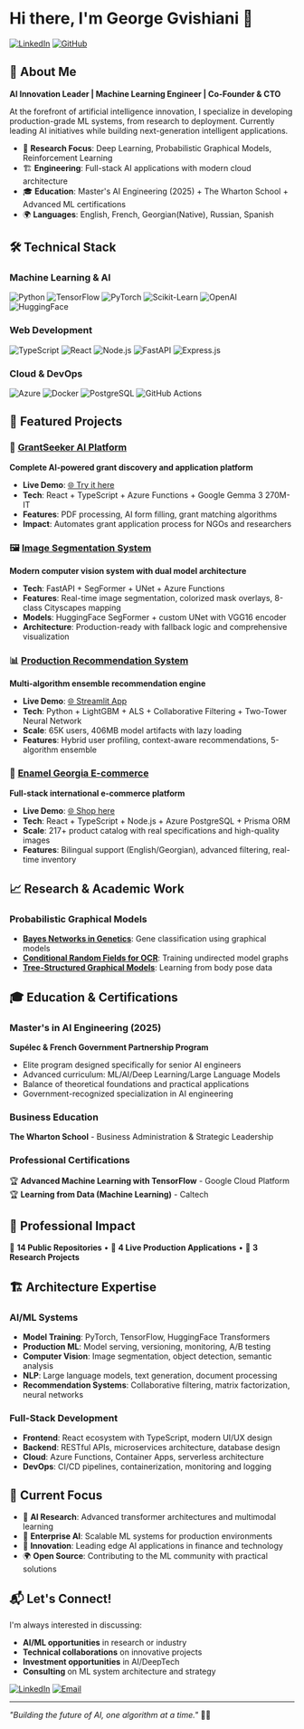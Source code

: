 # Hi there, I'm George Gvishiani 👋

[![LinkedIn](https://img.shields.io/badge/LinkedIn-0077B5?style=for-the-badge&logo=linkedin&logoColor=white)](https://www.linkedin.com/in/georgegvishiani/)
[![GitHub](https://img.shields.io/badge/GitHub-100000?style=for-the-badge&logo=github&logoColor=white)](https://github.com/cool-machine)

## 🚀 About Me

**AI Innovation Leader | Machine Learning Engineer | Co-Founder & CTO**

At the forefront of artificial intelligence innovation, I specialize in developing production-grade ML systems, from research to deployment. Currently leading AI initiatives while building next-generation intelligent applications.

- 🔬 **Research Focus**: Deep Learning, Probabilistic Graphical Models, Reinforcement Learning
- 🏗️ **Engineering**: Full-stack AI applications with modern cloud architecture
- 🎓 **Education**: Master's AI Engineering (2025) + The Wharton School + Advanced ML certifications
- 🌍 **Languages**: English, French, Georgian(Native), Russian, Spanish

## 🛠️ Technical Stack

### Machine Learning & AI
![Python](https://img.shields.io/badge/Python-3776AB?style=flat-square&logo=python&logoColor=white)
![TensorFlow](https://img.shields.io/badge/TensorFlow-FF6F00?style=flat-square&logo=tensorflow&logoColor=white)
![PyTorch](https://img.shields.io/badge/PyTorch-EE4C2C?style=flat-square&logo=pytorch&logoColor=white)
![Scikit-Learn](https://img.shields.io/badge/scikit--learn-F7931E?style=flat-square&logo=scikit-learn&logoColor=white)
![OpenAI](https://img.shields.io/badge/OpenAI-412991?style=flat-square&logo=openai&logoColor=white)
![HuggingFace](https://img.shields.io/badge/🤗%20Hugging%20Face-FFD21E?style=flat-square)

### Web Development
![TypeScript](https://img.shields.io/badge/TypeScript-007ACC?style=flat-square&logo=typescript&logoColor=white)
![React](https://img.shields.io/badge/React-20232A?style=flat-square&logo=react&logoColor=61DAFB)
![Node.js](https://img.shields.io/badge/Node.js-43853D?style=flat-square&logo=node.js&logoColor=white)
![FastAPI](https://img.shields.io/badge/FastAPI-005571?style=flat-square&logo=fastapi&logoColor=white)
![Express.js](https://img.shields.io/badge/Express.js-404D59?style=flat-square&logo=express&logoColor=white)

### Cloud & DevOps
![Azure](https://img.shields.io/badge/Microsoft_Azure-0089D0?style=flat-square&logo=microsoft-azure&logoColor=white)
![Docker](https://img.shields.io/badge/Docker-2496ED?style=flat-square&logo=docker&logoColor=white)
![PostgreSQL](https://img.shields.io/badge/PostgreSQL-316192?style=flat-square&logo=postgresql&logoColor=white)
![GitHub Actions](https://img.shields.io/badge/GitHub_Actions-2088FF?style=flat-square&logo=github-actions&logoColor=white)

## 🎯 Featured Projects

### 🤖 [GrantSeeker AI Platform](https://github.com/cool-machine/grantseeker-ai-platform)
**Complete AI-powered grant discovery and application platform**
- **Live Demo**: [🌐 Try it here](https://cool-machine.github.io/grantseeker-ai-platform/)
- **Tech**: React + TypeScript + Azure Functions + Google Gemma 3 270M-IT
- **Features**: PDF processing, AI form filling, grant matching algorithms
- **Impact**: Automates grant application process for NGOs and researchers

### 🖼️ [Image Segmentation System](https://github.com/cool-machine/image-segmentation)
**Modern computer vision system with dual model architecture**
- **Tech**: FastAPI + SegFormer + UNet + Azure Functions
- **Features**: Real-time image segmentation, colorized mask overlays, 8-class Cityscapes mapping
- **Models**: HuggingFace SegFormer + custom UNet with VGG16 encoder
- **Architecture**: Production-ready with fallback logic and comprehensive visualization

### 📊 [Production Recommendation System](https://github.com/cool-machine/recommender)
**Multi-algorithm ensemble recommendation engine**
- **Live Demo**: [🌐 Streamlit App](https://recommender-system-demo.streamlit.app/)
- **Tech**: Python + LightGBM + ALS + Collaborative Filtering + Two-Tower Neural Network
- **Scale**: 65K users, 406MB model artifacts with lazy loading
- **Features**: Hybrid user profiling, context-aware recommendations, 5-algorithm ensemble

### 🛒 [Enamel Georgia E-commerce](https://github.com/cool-machine/enamel_georgia)
**Full-stack international e-commerce platform**
- **Live Demo**: [🌐 Shop here](https://cool-machine.github.io/enamel_georgia/)
- **Tech**: React + TypeScript + Node.js + Azure PostgreSQL + Prisma ORM
- **Scale**: 217+ product catalog with real specifications and high-quality images
- **Features**: Bilingual support (English/Georgian), advanced filtering, real-time inventory

## 📈 Research & Academic Work

### Probabilistic Graphical Models
- **[Bayes Networks in Genetics](https://github.com/George1900/BayesNetsGenetics)**: Gene classification using graphical models
- **[Conditional Random Fields for OCR](https://github.com/George1900/CRF-for-OCR)**: Training undirected model graphs
- **[Tree-Structured Graphical Models](https://github.com/George1900/learning-tree-structured-graphical-model)**: Learning from body pose data

## 🎓 Education & Certifications

### Master's in AI Engineering (2025)
**Supélec & French Government Partnership Program**
- Elite program designed specifically for senior AI engineers
- Advanced curriculum: ML/AI/Deep Learning/Large Language Models
- Balance of theoretical foundations and practical applications
- Government-recognized specialization in AI engineering

### Business Education
**The Wharton School** - Business Administration & Strategic Leadership

### Professional Certifications
🏆 **Advanced Machine Learning with TensorFlow** - Google Cloud Platform  
🏆 **Learning from Data (Machine Learning)** - Caltech

## 💼 Professional Impact

🚀 **14 Public Repositories** • 🌟 **4 Live Production Applications** • 🔬 **3 Research Projects**

## 🏗️ Architecture Expertise

### AI/ML Systems
- **Model Training**: PyTorch, TensorFlow, HuggingFace Transformers
- **Production ML**: Model serving, versioning, monitoring, A/B testing
- **Computer Vision**: Image segmentation, object detection, semantic analysis
- **NLP**: Large language models, text generation, document processing
- **Recommendation Systems**: Collaborative filtering, matrix factorization, neural networks

### Full-Stack Development
- **Frontend**: React ecosystem with TypeScript, modern UI/UX design
- **Backend**: RESTful APIs, microservices architecture, database design
- **Cloud**: Azure Functions, Container Apps, serverless architecture
- **DevOps**: CI/CD pipelines, containerization, monitoring and logging

## 🌟 Current Focus

- 🔬 **AI Research**: Advanced transformer architectures and multimodal learning
- 🏢 **Enterprise AI**: Scalable ML systems for production environments
- 🚀 **Innovation**: Leading edge AI applications in finance and technology
- 🌍 **Open Source**: Contributing to the ML community with practical solutions

## 📬 Let's Connect!

I'm always interested in discussing:
- **AI/ML opportunities** in research or industry
- **Technical collaborations** on innovative projects
- **Investment opportunities** in AI/DeepTech
- **Consulting** on ML system architecture and strategy

[![LinkedIn](https://img.shields.io/badge/LinkedIn-Connect-0077B5?style=for-the-badge&logo=linkedin)](https://www.linkedin.com/in/georgegvishiani/)
[![Email](https://img.shields.io/badge/Email-Contact-D14836?style=for-the-badge&logo=gmail&logoColor=white)](mailto:your.email@example.com)

---

*"Building the future of AI, one algorithm at a time."* 🤖✨
